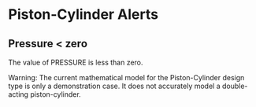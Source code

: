 # Piston-Cylinder Alerts &nbsp; 

## Pressure < zero 
The value of PRESSURE is less than zero.  

Warning: The current mathematical model for the Piston-Cylinder design type 
is only a demonstration case. 
It does not accurately model a double-acting piston-cylinder.
